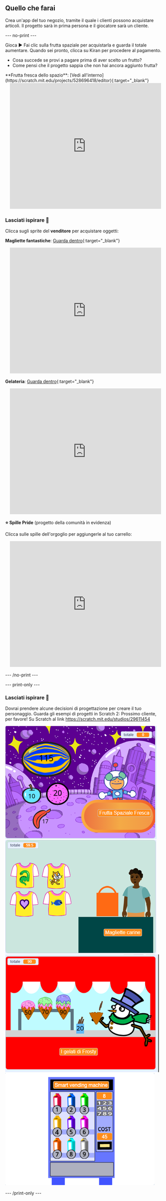 ## Quello che farai

Crea un'app del tuo negozio, tramite il quale i clienti possono acquistare articoli. Il progetto sarà in prima persona e il giocatore sarà un cliente.

--- no-print ---

Gioca ▶️ Fai clic sulla frutta spaziale per acquistarla e guarda il totale aumentare. Quando sei pronto, clicca su Kiran per procedere al pagamento.

+ Cosa succede se provi a pagare prima di aver scelto un frutto?
+ Come pensi che il progetto sappia che non hai ancora aggiunto frutta?

<div>
**Frutta fresca dello spazio**: [Vedi all'interno](https://scratch.mit.edu/projects/528696418/editor){:target="_blank"}
<div class="scratch-preview" style="margin-left: 15px;">
  <iframe allowtransparency="true" width="485" height="402" src="https://scratch.mit.edu/projects/embed/528696418/?autostart=false" frameborder="0"></iframe>
</div>
</div>

### Lasciati ispirare 💭

Clicca sugli sprite del **venditore** per acquistare oggetti:

**Magliette fantastiche**: [Guarda dentro](https://scratch.mit.edu/projects/528697069/editor){:target="_blank"}
<div class="scratch-preview" style="margin-left: 15px;">
  <iframe allowtransparency="true" width="485" height="402" src="https://scratch.mit.edu/projects/embed/528697069/?autostart=false" frameborder="0"></iframe>
</div>

**Gelateria**: [Guarda dentro](https://scratch.mit.edu/projects/525972748/editor){:target="_blank"}
<div class="scratch-preview" style="margin-left: 15px;">
  <iframe allowtransparency="true" width="485" height="402" src="https://scratch.mit.edu/projects/embed/525972748/?autostart=false" frameborder="0"></iframe>
</div>

**⭐ Spille Pride** (progetto della comunità in evidenza)

Clicca sulle spille dell'orgoglio per aggiungerle al tuo carrello:

<div class="scratch-preview" style="margin-left: 15px;">
  <iframe allowtransparency="true" width="485" height="402" src="https://scratch.mit.edu/projects/embed/750787529/?autostart=false" frameborder="0"></iframe>
</div>

--- /no-print ---

--- print-only ---

### Lasciati ispirare 💭

Dovrai prendere alcune decisioni di progettazione per creare il tuo personaggio. Guarda gli esempi di progetti in Scratch 2: Prossimo cliente, per favore! Su Scratch al link https://scratch.mit.edu/studios/29611454

![Progetti di esempio](images/fruit.png) ![Progetti di esempio](images/tshirt.png) ![Progetti di esempio](images/icecream.png) ![Progetti di esempio](images/vending.png)

--- /print-only ---

